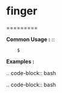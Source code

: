 # finger
=========



**Common Usage :**  ::

		$ 
		

**Examples :**

.. code-block:: bash


.. code-block:: bash